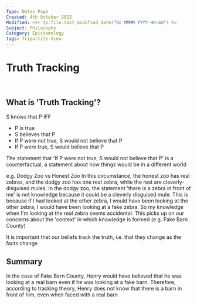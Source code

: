 ```yaml
---
Type: Notes Page
Created: 4th October 2022
Modified: <%+ tp.file.last_modified_date("Do MMMM YYYY HH:mm") %>
Subject: Philosophy
Category: Epistemology
tags: Tripartite-View
---
```

# Truth Tracking
</br>

## What is 'Truth Tracking'?

S knows that P IFF
- P is true
- S believes that P
- If P were not true, S would not believe that P
- If P were true, S would believe that P

The statement that 'If P were not true, S would not believe that P' is a counterfactual, a statement about how things would be in a different world

e.g. Dodgy Zoo vs Honest Zoo
In this circumstance, the honest zoo has real zebras, and the dodgy zoo has one real zebra, while the rest are cleverly-disguised mules. In the dodgy zoo, the statement 'there is a zebra in front of me' is not knowledge because it could be a cleverly disguised mule. This is because if I had looked at the other zebra, I would have been looking at the other zebra, I would have been looking at a fake zebra. So my knowledge when I'm looking at the real zebra seems accidental. This picks up on our concerns about the 'context' in which knowledge is formed (e.g. Fake Barn County)

It is important that our beliefs track the truth, i.e. that they change as the facts change
</br>

## Summary

In the case of Fake Barn County, Henry would have believed that he was looking at a real barn even if he was looking at a fake barn. Therefore, according to tracking theory, Henry does not know that there is a barn in front of him, even when faced with a real barn